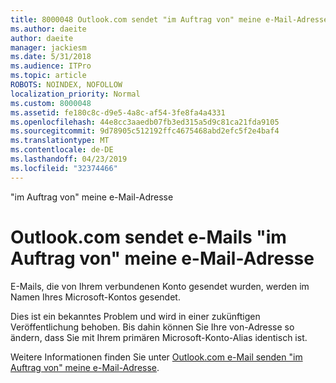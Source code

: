```yaml
---
title: 8000048 Outlook.com sendet "im Auftrag von" meine e-Mail-Adresse
ms.author: daeite
author: daeite
manager: jackiesm
ms.date: 5/31/2018
ms.audience: ITPro
ms.topic: article
ROBOTS: NOINDEX, NOFOLLOW
localization_priority: Normal
ms.custom: 8000048
ms.assetid: fe180c8c-d9e5-4a8c-af54-3fe8fa4a4331
ms.openlocfilehash: 44e8cc3aaedb07fb3ed315a5d9c81ca21fda9105
ms.sourcegitcommit: 9d78905c512192ffc4675468abd2efc5f2e4baf4
ms.translationtype: MT
ms.contentlocale: de-DE
ms.lasthandoff: 04/23/2019
ms.locfileid: "32374466"
---
```

"im Auftrag von" meine e-Mail-Adresse

# <a name="outlookcom-sends-email-on-behalf-of-my-email-address"></a>Outlook.com sendet e-Mails "im Auftrag von" meine e-Mail-Adresse

E-Mails, die von Ihrem verbundenen Konto gesendet wurden, werden im Namen Ihres Microsoft-Kontos gesendet.
  
Dies ist ein bekanntes Problem und wird in einer zukünftigen Veröffentlichung behoben. Bis dahin können Sie Ihre von-Adresse so ändern, dass Sie mit Ihrem primären Microsoft-Konto-Alias identisch ist.
  
Weitere Informationen finden Sie unter [Outlook.com e-Mail senden "im Auftrag von" meine e-Mail-Adresse](https://go.microsoft.com/fwlink/p/?linkid=2001600&amp;clcid=0x409).
  

